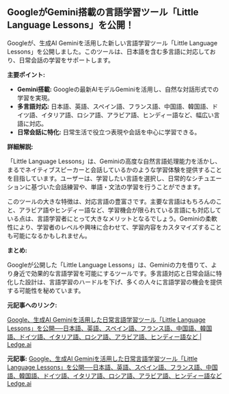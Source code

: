 ## GoogleがGemini搭載の言語学習ツール「Little Language Lessons」を公開！

Googleが、生成AI Geminiを活用した新しい言語学習ツール「Little Language Lessons」を公開しました。このツールは、日本語を含む多言語に対応しており、日常会話の学習をサポートします。

**主要ポイント:**

* **Gemini搭載:** Googleの最新AIモデルGeminiを活用し、自然な対話形式での学習を実現。
* **多言語対応:** 日本語、英語、スペイン語、フランス語、中国語、韓国語、ドイツ語、イタリア語、ロシア語、アラビア語、ヒンディー語など、幅広い言語に対応。
* **日常会話に特化:** 日常生活で役立つ表現や会話を中心に学習できる。

**詳細解説:**

「Little Language Lessons」は、Geminiの高度な自然言語処理能力を活かし、まるでネイティブスピーカーと会話しているかのような学習体験を提供することを目指しています。ユーザーは、学習したい言語を選択し、日常的なシチュエーションに基づいた会話練習や、単語・文法の学習を行うことができます。

このツールの大きな特徴は、対応言語の豊富さです。主要な言語はもちろんのこと、アラビア語やヒンディー語など、学習機会が限られている言語にも対応している点は、言語学習者にとって大きなメリットとなるでしょう。Geminiの柔軟性により、学習者のレベルや興味に合わせて、学習内容をカスタマイズすることも可能になるかもしれません。

**まとめ:**

Googleが公開した「Little Language Lessons」は、Geminiの力を借りて、より身近で効果的な言語学習を可能にするツールです。多言語対応と日常会話に特化した設計は、言語学習のハードルを下げ、多くの人々に言語学習の機会を提供する可能性を秘めています。

**元記事へのリンク:**

[Google、生成AI Geminiを活用した日常言語学習ツール「Little Language Lessons」を公開──日本語、英語、スペイン語、フランス語、中国語、韓国語、ドイツ語、イタリア語、ロシア語、アラビア語、ヒンディー語など | Ledge.ai](https://ledge.ai/learning/google-little-language-lessons/)


**元記事:** [Google、生成AI Geminiを活用した日常言語学習ツール「Little Language Lessons」を公開──日本語、英語、スペイン語、フランス語、中国語、韓国語、ドイツ語、イタリア語、ロシア語、アラビア語、ヒンディー語など Ledge.ai](https://ledge.ai/articles/google_ai_language_learning_lessons)